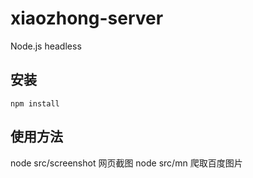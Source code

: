 # xiaozhong-server
Node.js headless

## 安装
`npm install`

## 使用方法
node src/screenshot 网页截图
node src/mn         爬取百度图片
